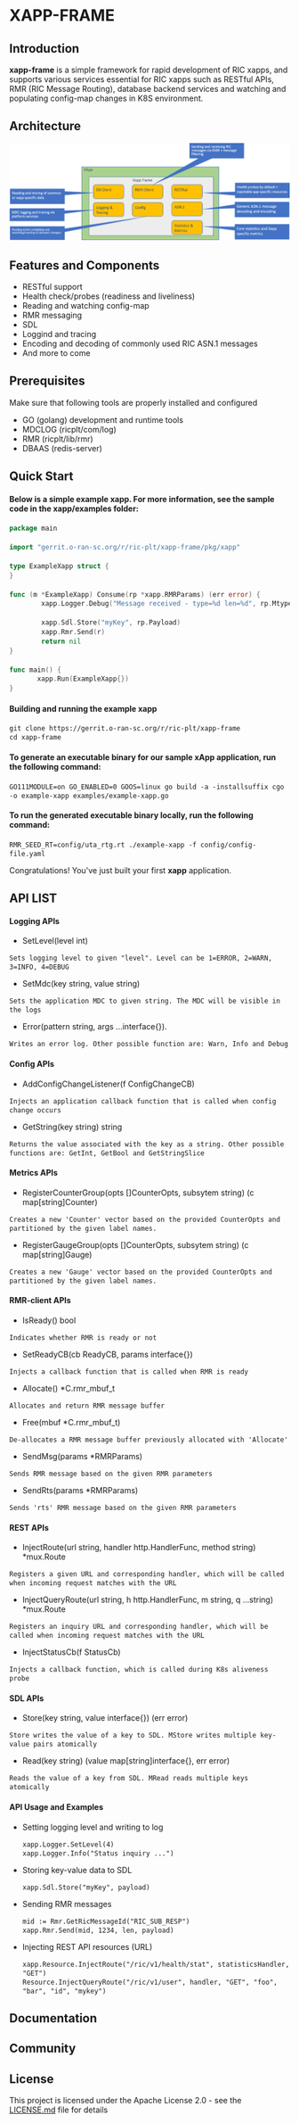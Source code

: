 # XAPP-FRAME

## Introduction
**xapp-frame** is a simple framework for rapid development of RIC xapps, and supports various services essential for RIC xapps such as RESTful APIs, RMR (RIC Message Routing), database backend services and watching and populating config-map changes in K8S environment.

## Architecture

![Architecture](assets/xappframe-arch.png)

## Features and Components

* RESTful support
* Health check/probes (readiness and liveliness)
* Reading and watching config-map
* RMR messaging
* SDL
* Loggind and tracing
* Encoding and decoding of commonly used RIC ASN.1 messages
* And more to come

## Prerequisites
Make sure that following tools are properly installed and configured
* GO (golang) development and runtime tools
* MDCLOG (ricplt/com/log)
* RMR (ricplt/lib/rmr)
* DBAAS (redis-server)

## Quick Start

#### Below is a simple example xapp. For more information, see the sample code in the xapp/examples folder:
```go
package main

import "gerrit.o-ran-sc.org/r/ric-plt/xapp-frame/pkg/xapp"

type ExampleXapp struct {
}

func (m *ExampleXapp) Consume(rp *xapp.RMRParams) (err error) {
        xapp.Logger.Debug("Message received - type=%d len=%d", rp.Mtype, rp.PayloadLen)

        xapp.Sdl.Store("myKey", rp.Payload)
        xapp.Rmr.Send(r)
        return nil
}

func main() {
       xapp.Run(ExampleXapp{})
}
```
#### Building and running the example xapp

    git clone https://gerrit.o-ran-sc.org/r/ric-plt/xapp-frame
    cd xapp-frame

#### To generate an executable binary for our sample xApp application, run the following command:

    GO111MODULE=on GO_ENABLED=0 GOOS=linux go build -a -installsuffix cgo -o example-xapp examples/example-xapp.go

#### To run the generated executable binary locally, run the following command:

    RMR_SEED_RT=config/uta_rtg.rt ./example-xapp -f config/config-file.yaml

Congratulations! You've just built your first **xapp** application.

## API LIST
#### Logging APIs
 * SetLevel(level int)
  ```
  Sets logging level to given "level". Level can be 1=ERROR, 2=WARN, 3=INFO, 4=DEBUG
  ```
 * SetMdc(key string, value string)
  ```
  Sets the application MDC to given string. The MDC will be visible in the logs
  ```
 * Error(pattern string, args ...interface{}).
  ```
  Writes an error log. Other possible function are: Warn, Info and Debug
  ```

#### Config APIs
 * AddConfigChangeListener(f ConfigChangeCB)
  ```
  Injects an application callback function that is called when config change occurs
  ```
 * GetString(key string) string
  ```
  Returns the value associated with the key as a string. Other possible functions are: GetInt, GetBool and GetStringSlice
  ```

#### Metrics APIs
 * RegisterCounterGroup(opts []CounterOpts, subsytem string) (c map[string]Counter)
  ```
  Creates a new 'Counter' vector based on the provided CounterOpts and partitioned by the given label names.
  ```
 * RegisterGaugeGroup(opts []CounterOpts, subsytem string) (c map[string]Gauge)
  ```
  Creates a new 'Gauge' vector based on the provided CounterOpts and partitioned by the given label names.
  ```

#### RMR-client APIs
 * IsReady() bool
  ```
  Indicates whether RMR is ready or not
  ```
 * SetReadyCB(cb ReadyCB, params interface{})
  ```
  Injects a callback function that is called when RMR is ready
  ```
 * Allocate() *C.rmr_mbuf_t
  ```
  Allocates and return RMR message buffer
  ```
 * Free(mbuf *C.rmr_mbuf_t)
  ```
  De-allocates a RMR message buffer previously allocated with 'Allocate'
  ```
 * SendMsg(params *RMRParams)
  ```
  Sends RMR message based on the given RMR parameters
  ```
 * SendRts(params *RMRParams)
  ```
  Sends 'rts' RMR message based on the given RMR parameters
  ```

#### REST APIs
 * InjectRoute(url string, handler http.HandlerFunc, method string) *mux.Route
  ```
  Registers a given URL and corresponding handler, which will be called when incoming request matches with the URL
  ```
 * InjectQueryRoute(url string, h http.HandlerFunc, m string, q ...string) *mux.Route
  ```
  Registers an inquiry URL and corresponding handler, which will be called when incoming request matches with the URL
  ```
 * InjectStatusCb(f StatusCb)
  ```
  Injects a callback function, which is called during K8s aliveness probe
  ```

#### SDL APIs
 * Store(key string, value interface{}) (err error)
  ```
  Store writes the value of a key to SDL. MStore writes multiple key-value pairs atomically
  ```
 * Read(key string) (value map[string]interface{}, err error)
  ```
  Reads the value of a key from SDL. MRead reads multiple keys atomically
  ```

#### API Usage and Examples
* Setting logging level and writing to log
    ```
    xapp.Logger.SetLevel(4)
    xapp.Logger.Info("Status inquiry ...")
    ```
* Storing key-value data to SDL
    ```
    xapp.Sdl.Store("myKey", payload)
    ```
* Sending RMR messages
    ```
    mid := Rmr.GetRicMessageId("RIC_SUB_RESP")
    xapp.Rmr.Send(mid, 1234, len, payload)
    ```
* Injecting REST API resources (URL)
    ```
    xapp.Resource.InjectRoute("/ric/v1/health/stat", statisticsHandler, "GET")
    Resource.InjectQueryRoute("/ric/v1/user", handler, "GET", "foo", "bar", "id", "mykey")
    ```

## Documentation

## Community

## License
This project is licensed under the Apache License 2.0 - see the [LICENSE.md](LICENSE.md) file for details

